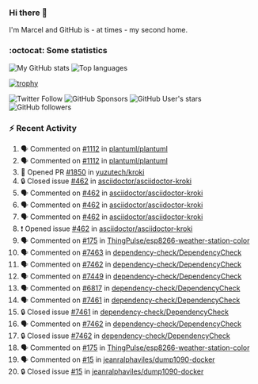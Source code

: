 ### Hi there 👋

I'm Marcel and GitHub is - at times - my second home.

<!--
**marcelstoer/marcelstoer** is a ✨ _special_ ✨ repository because its `README.md` (this file) appears on your GitHub profile.

Here are some ideas to get you started:

- 🔭 I’m currently working on ...
- 🌱 I’m currently learning ...
- 👯 I’m looking to collaborate on ...
- 🤔 I’m looking for help with ...
- 💬 Ask me about ...
- 📫 How to reach me: ...
- 😄 Pronouns: ...
- ⚡ Fun fact: ...
-->

### :octocat: Some statistics

<!-- https://github.com/anuraghazra/github-readme-stats -->

![My GitHub stats](https://github-readme-stats.vercel.app/api?username=marcelstoer&count_private=true&show_icons=true&hide_title=true)
![Top languages](https://github-readme-stats.vercel.app/api/top-langs/?username=marcelstoer&layout=compact&count_private=true&show_icons=true&hide_title=true&langs_count=10)

[![trophy](https://github-profile-trophy.vercel.app/?username=marcelstoer)](https://github.com/marcelstoer)

![Twitter Follow](https://img.shields.io/twitter/follow/frightanic?style=social)
![GitHub Sponsors](https://img.shields.io/github/sponsors/marcelstoer?style=social)
![GitHub User's stars](https://img.shields.io/github/stars/marcelstoer?style=social)
![GitHub followers](https://img.shields.io/github/followers/marcelstoer?style=social)

### :zap: Recent Activity

<!--START_SECTION:activity-->
1. 🗣 Commented on [#1112](https://github.com/plantuml/plantuml/issues/1112#issuecomment-2685413230) in [plantuml/plantuml](https://github.com/plantuml/plantuml)
2. 🗣 Commented on [#1112](https://github.com/plantuml/plantuml/issues/1112#issuecomment-2684189586) in [plantuml/plantuml](https://github.com/plantuml/plantuml)
3. 💪 Opened PR [#1850](https://github.com/yuzutech/kroki/pull/1850) in [yuzutech/kroki](https://github.com/yuzutech/kroki)
4. 🔒 Closed issue [#462](https://github.com/asciidoctor/asciidoctor-kroki/issues/462) in [asciidoctor/asciidoctor-kroki](https://github.com/asciidoctor/asciidoctor-kroki)
5. 🗣 Commented on [#462](https://github.com/asciidoctor/asciidoctor-kroki/issues/462#issuecomment-2682284950) in [asciidoctor/asciidoctor-kroki](https://github.com/asciidoctor/asciidoctor-kroki)
6. 🗣 Commented on [#462](https://github.com/asciidoctor/asciidoctor-kroki/issues/462#issuecomment-2682178070) in [asciidoctor/asciidoctor-kroki](https://github.com/asciidoctor/asciidoctor-kroki)
7. 🗣 Commented on [#462](https://github.com/asciidoctor/asciidoctor-kroki/issues/462#issuecomment-2682120357) in [asciidoctor/asciidoctor-kroki](https://github.com/asciidoctor/asciidoctor-kroki)
8. ❗ Opened issue [#462](https://github.com/asciidoctor/asciidoctor-kroki/issues/462) in [asciidoctor/asciidoctor-kroki](https://github.com/asciidoctor/asciidoctor-kroki)
9. 🗣 Commented on [#175](https://github.com/ThingPulse/esp8266-weather-station-color/issues/175#issuecomment-2680800009) in [ThingPulse/esp8266-weather-station-color](https://github.com/ThingPulse/esp8266-weather-station-color)
10. 🗣 Commented on [#7463](https://github.com/dependency-check/DependencyCheck/issues/7463#issuecomment-2678751041) in [dependency-check/DependencyCheck](https://github.com/dependency-check/DependencyCheck)
11. 🗣 Commented on [#7462](https://github.com/dependency-check/DependencyCheck/issues/7462#issuecomment-2678342129) in [dependency-check/DependencyCheck](https://github.com/dependency-check/DependencyCheck)
12. 🗣 Commented on [#7449](https://github.com/dependency-check/DependencyCheck/issues/7449#issuecomment-2678245032) in [dependency-check/DependencyCheck](https://github.com/dependency-check/DependencyCheck)
13. 🗣 Commented on [#6817](https://github.com/dependency-check/DependencyCheck/issues/6817#issuecomment-2677993851) in [dependency-check/DependencyCheck](https://github.com/dependency-check/DependencyCheck)
14. 🗣 Commented on [#7461](https://github.com/dependency-check/DependencyCheck/issues/7461#issuecomment-2677982508) in [dependency-check/DependencyCheck](https://github.com/dependency-check/DependencyCheck)
15. 🔒 Closed issue [#7461](https://github.com/dependency-check/DependencyCheck/issues/7461) in [dependency-check/DependencyCheck](https://github.com/dependency-check/DependencyCheck)
16. 🗣 Commented on [#7462](https://github.com/dependency-check/DependencyCheck/issues/7462#issuecomment-2677982031) in [dependency-check/DependencyCheck](https://github.com/dependency-check/DependencyCheck)
17. 🔒 Closed issue [#7462](https://github.com/dependency-check/DependencyCheck/issues/7462) in [dependency-check/DependencyCheck](https://github.com/dependency-check/DependencyCheck)
18. 🗣 Commented on [#175](https://github.com/ThingPulse/esp8266-weather-station-color/issues/175#issuecomment-2677579439) in [ThingPulse/esp8266-weather-station-color](https://github.com/ThingPulse/esp8266-weather-station-color)
19. 🗣 Commented on [#15](https://github.com/jeanralphaviles/dump1090-docker/issues/15#issuecomment-2676961265) in [jeanralphaviles/dump1090-docker](https://github.com/jeanralphaviles/dump1090-docker)
20. 🔒 Closed issue [#15](https://github.com/jeanralphaviles/dump1090-docker/issues/15) in [jeanralphaviles/dump1090-docker](https://github.com/jeanralphaviles/dump1090-docker)
<!--END_SECTION:activity-->

